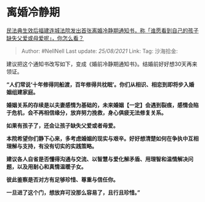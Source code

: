 # 离婚冷静期

[民法典生效后福建连城法院发出首张离婚冷静期通知书，称「谁愿看到自己的孩子缺失父爱或母爱呢」，你怎么看？](https://www.zhihu.com/question/438442713/answer/1675119241)

> Author: #NellNell
> Last update: *25/08/2021*
> Link:
> Tag:
> 沙海拾金:

建议把这个通知书改写如下，变成《婚前冷静期通知书》。结婚前好好想30天再来领证。

**“人们常说‘十年修得同船渡，百年修得共枕眠’。你们从相识、相恋到即将步入婚姻组建家庭。**

**婚姻关系的存续是以夫妻感情为基础的，未来婚姻【一定】会遇到裂痕，感情会陷于危机，会不再相信缘分，放弃努力挽救，身心俱疲无法修复关系。**

**如果有孩子了，还会让孩子缺失父爱或者母爱。**

**本院希望你们静下心来，多考虑婚姻的现实与艰辛。好好想清楚如何在争执中互相理解与支持，有没有切实的实践策略。**

**建议各人自省是否懂得沟通与交流、以智慧与爱化解矛盾、用理智和温情解决问题，以及用耐心和真情温暖子女。**

**彼此鉴察是否对方有足够珍惜、尊重与信任你。**

**一旦进了这个门，想放弃可没那么容易了，且行且珍惜。”**
